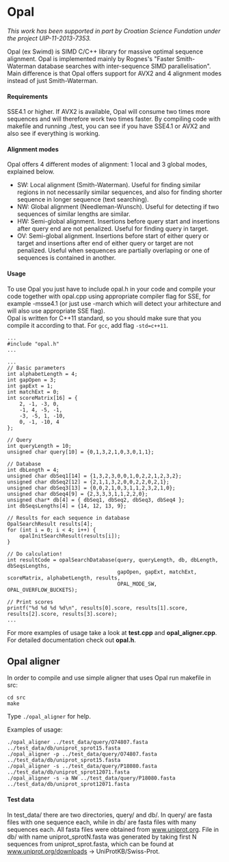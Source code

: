 # Opal

*This work has been supported in part by Croatian Science Fundation under the project UIP-11-2013-7353.*

Opal (ex Swimd) is SIMD C/C++ library for massive optimal sequence alignment.
Opal is implemented mainly by Rognes's "Faster Smith-Waterman database searches with inter-sequence SIMD parallelisation". 
Main difference is that Opal offers support for AVX2 and 4 alignment modes instead of just Smith-Waterman.

#### Requirements
SSE4.1 or higher.
If AVX2 is available, Opal will consume two times more sequences and will therefore work two times faster.
By compiling code with makefile and running ./test, you can see if you have SSE4.1 or AVX2 and also see if everything is working.

#### Alignment modes
Opal offers 4 different modes of alignment: 1 local and 3 global modes, explained below.
* SW: Local alignment (Smith-Waterman). Useful for finding similar regions in not necessarily similar sequences, and also for finding shorter sequence in longer sequence (text searching).
* NW: Global alignment (Needleman-Wunsch). Useful for detecting if two sequences of similar lengths are similar.
* HW: Semi-global alignment. Insertions before query start and insertions after query end are not penalized. Useful for finding query in target.
* OV: Semi-global alignment. Insertions before start of either query or target and insertions after end of either query or target are not penalized. Useful when sequences are partially overlaping or one of sequences is contained in another.

#### Usage
To use Opal you just have to include opal.h in your code and compile your code together with opal.cpp using appropriate compiler flag for SSE, for example -msse4.1 (or just use -march which will detect your arhitecture and will also use appropriate SSE flag).  
Opal is written for C++11 standard, so you should make sure that you compile it according to that. For `gcc`, add flag `-std=c++11`.

```
...
#include "opal.h"
...
```

```
...
// Basic parameters
int alphabetLength = 4;
int gapOpen = 3;
int gapExt = 1;
int matchExt = 0;
int scoreMatrix[16] = {
    2, -1, -3, 0,
    -1, 4, -5, -1,
    -3, -5, 1, -10,
    0, -1, -10, 4
};

// Query
int queryLength = 10;
unsigned char query[10] = {0,1,3,2,1,0,3,0,1,1};

// Database
int dbLength = 4;
unsigned char dbSeq1[14] = {1,3,2,3,0,0,1,0,2,2,1,2,3,2};
unsigned char dbSeq2[12] = {2,1,1,3,2,0,0,2,2,0,2,1};
unsigned char dbSeq3[13] = {0,0,2,1,0,3,1,1,2,3,2,1,0};
unsigned char dbSeq4[9] = {2,3,3,3,1,1,2,2,0};
unsigned char* db[4] = { dbSeq1, dbSeq2, dbSeq3, dbSeq4 };
int dbSeqsLengths[4] = {14, 12, 13, 9};

// Results for each sequence in database
OpalSearchResult results[4];
for (int i = 0; i < 4; i++) {
    opalInitSearchResult(results[i]);
}

// Do calculation!
int resultCode = opalSearchDatabase(query, queryLength, db, dbLength, dbSeqsLengths,
                                    gapOpen, gapExt, matchExt, scoreMatrix, alphabetLength, results,
                                    OPAL_MODE_SW, OPAL_OVERFLOW_BUCKETS);

// Print scores
printf("%d %d %d %d\n", results[0].score, results[1].score, results[2].score, results[3].score);
...
```

For more examples of usage take a look at **test.cpp** and **opal_aligner.cpp**.
For detailed documentation check out **opal.h**.

## Opal aligner
In order to compile and use simple aligner that uses Opal run makefile in src:

    cd src
    make

Type `./opal_aligner` for help.

Examples of usage:

    ./opal_aligner ../test_data/query/O74807.fasta ../test_data/db/uniprot_sprot15.fasta
    ./opal_aligner -p ../test_data/query/O74807.fasta ../test_data/db/uniprot_sprot15.fasta
    ./opal_aligner -s ../test_data/query/P18080.fasta ../test_data/db/uniprot_sprot12071.fasta
    ./opal_aligner -s -a NW ../test_data/query/P18080.fasta ../test_data/db/uniprot_sprot12071.fasta

#### Test data
In test_data/ there are two directories, query/ and db/.
In query/ are fasta files with one sequence each, while in db/ are fasta files with many sequences each.
All fasta files were obtained from www.uniprot.org.
File in db/ with name uniprot_sprotN.fasta was generated by taking first N sequences from uniprot_sprot.fasta, which can be found at www.uniprot.org/downloads -> UniProtKB/Swiss-Prot.
